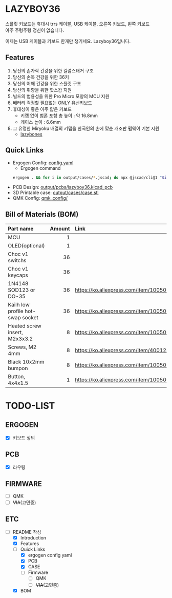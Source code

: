 # LAZYBOY36

스플릿 키보드는 휴대시 trrs 케이블, USB 케이블, 오른쪽 키보드, 왼쪽 키보드  
아주 주렁주렁 정신이 없습니다.

이제는 USB 케이블과 키보드 한개만 챙기세요. Lazyboy36입니다.

## Features

1. 당신의 손가락 건강을 위한 컬럼스태거 구조
2. 당신의 손목 건강을 위한 36키
3. 당신의 어깨 건강을 위한 스플릿 구조
4. 당신의 취향을 위한 핫스왑 지원
5. 빌드의 범용성을 위한 Pro Micro 모양의 MCU 지원
6. 배터리 걱정할 필요없는 ONLY 유선키보드
7. 휴대성이 좋은 아주 얇은 키보드
    - 키캡 없이 범폰 포함 총 높이 : 약 16.8mm
    - 케이스 높이 : 6.6mm
8. 그 유명한 Miryoku 배열의 키맵을 한국인의 손에 맞춘 개조판 펌웨어 기본 지원
    - [lazybones](https://github.com/freerer2/qmk_firmware/tree/master/users/lazybones)

## Quick Links
-   Ergogen Config: [config.yaml](config.yaml)
    - Ergogen command
    ```bash
    ergogen . && for i in output/cases/*.jscad; do npx @jscad/cli@1 "$i" -of stla; done
    ```
-   PCB Design: [output/pcbs/lazyboy36.kicad_pcb](output/pcbs/lazyboy36.kicad_pcb)
-   3D Printable case: [output/cases/case.stl](output/cases/case.stl)
-   QMK Config: [qmk_config/](qmk_config/)

## Bill of Materials (BOM)

| Part name                         | Amount | Link                                                 |
| :-------------------------------- | -----: | :--------------------------------------------------- |
| MCU                               |      1 |                                                      |
| OLED(optional)                    |      1 |                                                      |
| Choc v1 switchs                   |     36 |                                                      |
| Choc v1 keycaps                   |     36 |                                                      |
| 1N4148 SOD123 or DO-35            |     36 | https://ko.aliexpress.com/item/1005002882901030.html |
| Kailh low profile hot-swap socket |     36 | https://ko.aliexpress.com/item/1005006345544915.html |
| Heated screw insert, M2x3x3.2     |      8 | https://ko.aliexpress.com/item/1005004870993068.html |
| Screws, M2 4mm                    |      8 | https://ko.aliexpress.com/item/4001248931159.html    |
| Black 10x2mm bumpon               |      8 | https://ko.aliexpress.com/item/1005005287385986.html |
| Button, 4x4x1.5                   |      1 | https://ko.aliexpress.com/item/1005003918757433.html |

# TODO-LIST
## ERGOGEN

-   [x] 키보드 정의

## PCB

-   [x] 라우팅

## FIRMWARE

-   [ ] QMK
-   [ ] ~~VIA~~(고민중)

## ETC

-   [ ] README 작성
    -   [x] Introduction
    -   [x] Features
    -   [ ] Quick Links
        -   [x] ergogen config yaml
        -   [x] PCB
        -   [x] CASE
        -   [ ] Firmware
            -   [ ] QMK
            -   [ ] ~~VIA~~(고민중)
    -   [x] BOM
